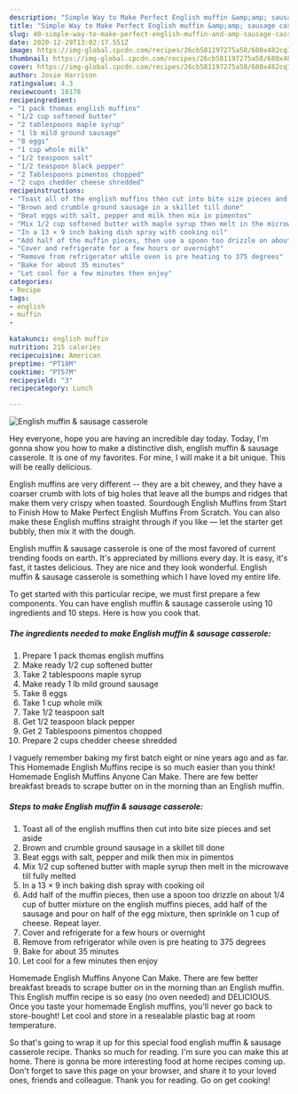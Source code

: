 ```yaml
---
description: "Simple Way to Make Perfect English muffin &amp;amp; sausage casserole"
title: "Simple Way to Make Perfect English muffin &amp;amp; sausage casserole"
slug: 40-simple-way-to-make-perfect-english-muffin-and-amp-sausage-casserole
date: 2020-12-29T13:02:17.551Z
image: https://img-global.cpcdn.com/recipes/26cb581197275a58/680x482cq70/english-muffin-sausage-casserole-recipe-main-photo.jpg
thumbnail: https://img-global.cpcdn.com/recipes/26cb581197275a58/680x482cq70/english-muffin-sausage-casserole-recipe-main-photo.jpg
cover: https://img-global.cpcdn.com/recipes/26cb581197275a58/680x482cq70/english-muffin-sausage-casserole-recipe-main-photo.jpg
author: Josie Harrison
ratingvalue: 4.3
reviewcount: 18178
recipeingredient:
- "1 pack thomas english muffins"
- "1/2 cup softened butter"
- "2 tablespoons maple syrup"
- "1 lb mild ground sausage"
- "8 eggs"
- "1 cup whole milk"
- "1/2 teaspoon salt"
- "1/2 teaspoon black pepper"
- "2 Tablespoons pimentos chopped"
- "2 cups chedder cheese shredded"
recipeinstructions:
- "Toast all of the english muffins then cut into bite size pieces and set aside"
- "Brown and crumble ground sausage in a skillet till done"
- "Beat eggs with salt, pepper and milk then mix in pimentos"
- "Mix 1/2 cup softened butter with maple syrup then melt in the microwave till fully melted"
- "In a 13 × 9 inch baking dish spray with cooking oil"
- "Add half of the muffin pieces, then use a spoon too drizzle on about 1/4 cup of butter mixture on the english muffins pieces, add half of the sausage and pour on half of the egg mixture, then sprinkle on 1 cup of cheese. Repeat layer."
- "Cover and refrigerate for a few hours or overnight"
- "Remove from refrigerator while oven is pre heating to 375 degrees"
- "Bake for about 35 minutes"
- "Let cool for a few minutes then enjoy"
categories:
- Recipe
tags:
- english
- muffin
- 

katakunci: english muffin  
nutrition: 215 calories
recipecuisine: American
preptime: "PT18M"
cooktime: "PT57M"
recipeyield: "3"
recipecategory: Lunch

---
```



![English muffin &amp; sausage casserole](https://img-global.cpcdn.com/recipes/26cb581197275a58/680x482cq70/english-muffin-sausage-casserole-recipe-main-photo.jpg)

Hey everyone, hope you are having an incredible day today. Today, I'm gonna show you how to make a distinctive dish, english muffin &amp; sausage casserole. It is one of my favorites. For mine, I will make it a bit unique. This will be really delicious.

English muffins are very different -- they are a bit chewey, and they have a coarser crumb with lots of big holes that leave all the bumps and ridges that make them very crispy when toasted. Sourdough English Muffins from Start to Finish How to Make Perfect English Muffins From Scratch. You can also make these English muffins straight through if you like — let the starter get bubbly, then mix it with the dough.

English muffin &amp; sausage casserole is one of the most favored of current trending foods on earth. It's appreciated by millions every day. It is easy, it's fast, it tastes delicious. They are nice and they look wonderful. English muffin &amp; sausage casserole is something which I have loved my entire life.


To get started with this particular recipe, we must first prepare a few components. You can have english muffin &amp; sausage casserole using 10 ingredients and 10 steps. Here is how you cook that.

<!--inarticleads1-->

##### The ingredients needed to make English muffin &amp; sausage casserole:

1. Prepare 1 pack thomas english muffins
1. Make ready 1/2 cup softened butter
1. Take 2 tablespoons maple syrup
1. Make ready 1 lb mild ground sausage
1. Take 8 eggs
1. Take 1 cup whole milk
1. Take 1/2 teaspoon salt
1. Get 1/2 teaspoon black pepper
1. Get 2 Tablespoons pimentos chopped
1. Prepare 2 cups chedder cheese shredded


I vaguely remember baking my first batch eight or nine years ago and as far. This Homemade English Muffins recipe is so much easier than you think! Homemade English Muffins Anyone Can Make. There are few better breakfast breads to scrape butter on in the morning than an English muffin. 

<!--inarticleads2-->

##### Steps to make English muffin &amp; sausage casserole:

1. Toast all of the english muffins then cut into bite size pieces and set aside
1. Brown and crumble ground sausage in a skillet till done
1. Beat eggs with salt, pepper and milk then mix in pimentos
1. Mix 1/2 cup softened butter with maple syrup then melt in the microwave till fully melted
1. In a 13 × 9 inch baking dish spray with cooking oil
1. Add half of the muffin pieces, then use a spoon too drizzle on about 1/4 cup of butter mixture on the english muffins pieces, add half of the sausage and pour on half of the egg mixture, then sprinkle on 1 cup of cheese. Repeat layer.
1. Cover and refrigerate for a few hours or overnight
1. Remove from refrigerator while oven is pre heating to 375 degrees
1. Bake for about 35 minutes
1. Let cool for a few minutes then enjoy


Homemade English Muffins Anyone Can Make. There are few better breakfast breads to scrape butter on in the morning than an English muffin. This English muffin recipe is so easy (no oven needed) and DELICIOUS. Once you taste your homemade English muffins, you&#39;ll never go back to store-bought! Let cool and store in a resealable plastic bag at room temperature. 

So that's going to wrap it up for this special food english muffin &amp; sausage casserole recipe. Thanks so much for reading. I'm sure you can make this at home. There is gonna be more interesting food at home recipes coming up. Don't forget to save this page on your browser, and share it to your loved ones, friends and colleague. Thank you for reading. Go on get cooking!

